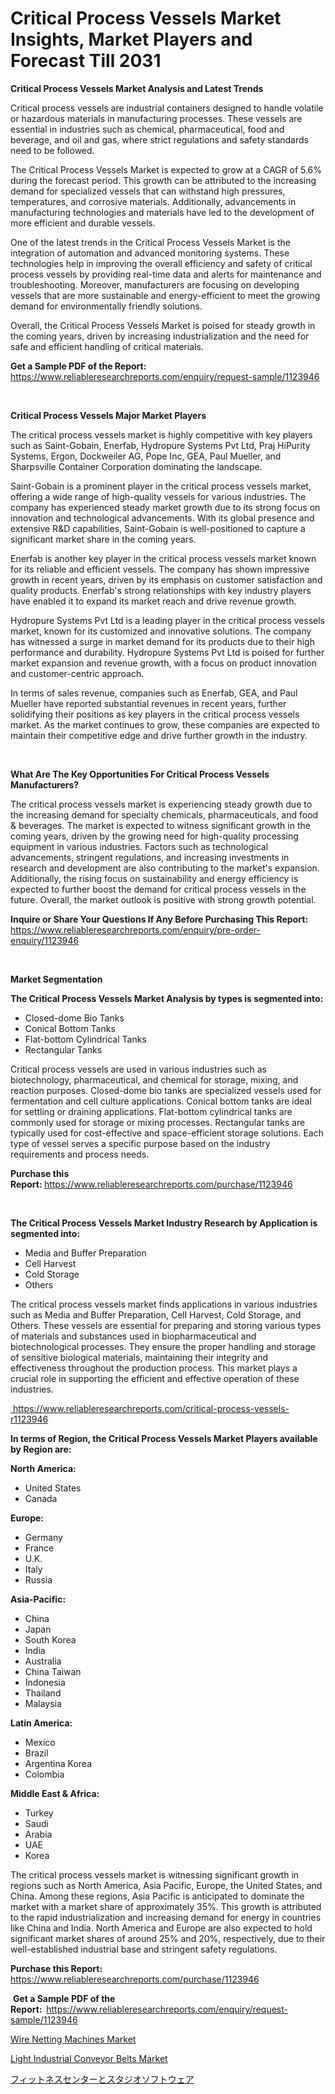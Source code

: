 <p><h1>Critical Process Vessels Market Insights, Market Players and Forecast Till 2031</h1></p><p><strong>Critical Process Vessels Market Analysis and Latest Trends</strong></p>
<p><p>Critical process vessels are industrial containers designed to handle volatile or hazardous materials in manufacturing processes. These vessels are essential in industries such as chemical, pharmaceutical, food and beverage, and oil and gas, where strict regulations and safety standards need to be followed.</p><p>The Critical Process Vessels Market is expected to grow at a CAGR of 5.6% during the forecast period. This growth can be attributed to the increasing demand for specialized vessels that can withstand high pressures, temperatures, and corrosive materials. Additionally, advancements in manufacturing technologies and materials have led to the development of more efficient and durable vessels.</p><p>One of the latest trends in the Critical Process Vessels Market is the integration of automation and advanced monitoring systems. These technologies help in improving the overall efficiency and safety of critical process vessels by providing real-time data and alerts for maintenance and troubleshooting. Moreover, manufacturers are focusing on developing vessels that are more sustainable and energy-efficient to meet the growing demand for environmentally friendly solutions.</p><p>Overall, the Critical Process Vessels Market is poised for steady growth in the coming years, driven by increasing industrialization and the need for safe and efficient handling of critical materials.</p></p>
<p><strong>Get a Sample PDF of the Report:&nbsp;</strong> <a href="https://www.reliableresearchreports.com/enquiry/request-sample/1123946">https://www.reliableresearchreports.com/enquiry/request-sample/1123946</a></p>
<p>&nbsp;</p>
<p><strong>Critical Process Vessels Major Market Players</strong></p>
<p><p>The critical process vessels market is highly competitive with key players such as Saint-Gobain, Enerfab, Hydropure Systems Pvt Ltd, Praj HiPurity Systems, Ergon, Dockweiler AG, Pope Inc, GEA, Paul Mueller, and Sharpsville Container Corporation dominating the landscape.</p><p>Saint-Gobain is a prominent player in the critical process vessels market, offering a wide range of high-quality vessels for various industries. The company has experienced steady market growth due to its strong focus on innovation and technological advancements. With its global presence and extensive R&D capabilities, Saint-Gobain is well-positioned to capture a significant market share in the coming years.</p><p>Enerfab is another key player in the critical process vessels market known for its reliable and efficient vessels. The company has shown impressive growth in recent years, driven by its emphasis on customer satisfaction and quality products. Enerfab's strong relationships with key industry players have enabled it to expand its market reach and drive revenue growth.</p><p>Hydropure Systems Pvt Ltd is a leading player in the critical process vessels market, known for its customized and innovative solutions. The company has witnessed a surge in market demand for its products due to their high performance and durability. Hydropure Systems Pvt Ltd is poised for further market expansion and revenue growth, with a focus on product innovation and customer-centric approach.</p><p>In terms of sales revenue, companies such as Enerfab, GEA, and Paul Mueller have reported substantial revenues in recent years, further solidifying their positions as key players in the critical process vessels market. As the market continues to grow, these companies are expected to maintain their competitive edge and drive further growth in the industry.</p></p>
<p>&nbsp;</p>
<p><strong>What Are The Key Opportunities For Critical Process Vessels Manufacturers?</strong></p>
<p><p>The critical process vessels market is experiencing steady growth due to the increasing demand for specialty chemicals, pharmaceuticals, and food & beverages. The market is expected to witness significant growth in the coming years, driven by the growing need for high-quality processing equipment in various industries. Factors such as technological advancements, stringent regulations, and increasing investments in research and development are also contributing to the market's expansion. Additionally, the rising focus on sustainability and energy efficiency is expected to further boost the demand for critical process vessels in the future. Overall, the market outlook is positive with strong growth potential.</p></p>
<p><strong>Inquire or Share Your Questions If Any Before Purchasing This Report:</strong> <a href="https://www.reliableresearchreports.com/enquiry/pre-order-enquiry/1123946">https://www.reliableresearchreports.com/enquiry/pre-order-enquiry/1123946</a></p>
<p>&nbsp;</p>
<p><strong>Market Segmentation</strong></p>
<p><strong>The Critical Process Vessels Market Analysis by types is segmented into:</strong></p>
<p><ul><li>Closed-dome Bio Tanks</li><li>Conical Bottom Tanks</li><li>Flat-bottom Cylindrical Tanks</li><li>Rectangular Tanks</li></ul></p>
<p><p>Critical process vessels are used in various industries such as biotechnology, pharmaceutical, and chemical for storage, mixing, and reaction purposes. Closed-dome bio tanks are specialized vessels used for fermentation and cell culture applications. Conical bottom tanks are ideal for settling or draining applications. Flat-bottom cylindrical tanks are commonly used for storage or mixing processes. Rectangular tanks are typically used for cost-effective and space-efficient storage solutions. Each type of vessel serves a specific purpose based on the industry requirements and process needs.</p></p>
<p><strong>Purchase this Report:&nbsp;</strong><a href="https://www.reliableresearchreports.com/purchase/1123946">https://www.reliableresearchreports.com/purchase/1123946</a></p>
<p>&nbsp;</p>
<p><strong>The Critical Process Vessels Market Industry Research by Application is segmented into:</strong></p>
<p><ul><li>Media and Buffer Preparation</li><li>Cell Harvest</li><li>Cold Storage</li><li>Others</li></ul></p>
<p><p>The critical process vessels market finds applications in various industries such as Media and Buffer Preparation, Cell Harvest, Cold Storage, and Others. These vessels are essential for preparing and storing various types of materials and substances used in biopharmaceutical and biotechnological processes. They ensure the proper handling and storage of sensitive biological materials, maintaining their integrity and effectiveness throughout the production process. This market plays a crucial role in supporting the efficient and effective operation of these industries.</p></p>
<p><a href="https://www.reliableresearchreports.com/critical-process-vessels-r1123946">&nbsp;https://www.reliableresearchreports.com/critical-process-vessels-r1123946</a></p>
<p><strong>In terms of Region, the Critical Process Vessels Market Players available by Region are:</strong></p>
<p>
    <p> <strong> North America: </strong>
        <ul>
            <li>United States</li>
            <li>Canada</li>
        </ul>
        </p> 
    <p> <strong> Europe: </strong>
        <ul>
            <li>Germany</li>
            <li>France</li>
            <li>U.K.</li>
            <li>Italy</li>
            <li>Russia</li>
        </ul>
        </p> 
    <p> <strong> Asia-Pacific: </strong>
        <ul>
            <li>China</li>
            <li>Japan</li>
            <li>South Korea</li>
            <li>India</li>
            <li>Australia</li>
            <li>China Taiwan</li>
            <li>Indonesia</li>
            <li>Thailand</li>
            <li>Malaysia</li>
        </ul>
        </p> 
    <p> <strong> Latin America: </strong>
        <ul>
            <li>Mexico</li>
            <li>Brazil</li>
            <li>Argentina Korea</li>
            <li>Colombia</li>
        </ul>
        </p> 
    <p> <strong> Middle East & Africa: </strong>
        <ul>
            <li>Turkey</li>
            <li>Saudi</li>
            <li>Arabia</li>
            <li>UAE</li>
            <li>Korea</li>
        </ul>
    </p>
    </p>
<p><p>The critical process vessels market is witnessing significant growth in regions such as North America, Asia Pacific, Europe, the United States, and China. Among these regions, Asia Pacific is anticipated to dominate the market with a market share of approximately 35%. This growth is attributed to the rapid industrialization and increasing demand for energy in countries like China and India. North America and Europe are also expected to hold significant market shares of around 25% and 20%, respectively, due to their well-established industrial base and stringent safety regulations.</p></p>
<p><strong>Purchase this Report: </strong><a href="https://www.reliableresearchreports.com/purchase/1123946">https://www.reliableresearchreports.com/purchase/1123946</a></p>
<p>&nbsp;<strong>Get a Sample PDF of the Report:&nbsp;&nbsp;</strong><a href="https://www.reliableresearchreports.com/enquiry/request-sample/1123946">https://www.reliableresearchreports.com/enquiry/request-sample/1123946</a></p>
<p><strong></strong></p>
<p><p><a href="https://www.linkedin.com/pulse/wire-netting-machines-market-size-amp-share-analysis-growth-lsf3e">Wire Netting Machines Market</a></p><p><a href="https://www.linkedin.com/pulse/emerging-trends-light-industrial-conveyor-belts-market-global-nvz2e">Light Industrial Conveyor Belts Market</a></p><p><a href="https://github.com/andrade7361/Market-Research-Report-List-2/blob/main/4084492161361.md">フィットネスセンターとスタジオソフトウェア</a></p></p>